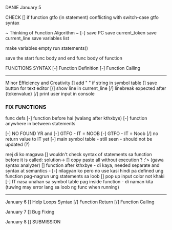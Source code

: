 DANIE
January 5

CHECK
[] if function gtfo (in statement) conflicting with switch-case gtfo syntax

~ Thinking of Function Algorithm ~
[-] save PC
save current_token
save current_line
save variables list

make variables empty
run statements()

save the start func body and end func body of function

FUNCTIONS SYNTAX
[-] Function Definition
[-] Function Calling

---

Minor Efficiency and Creativity
[] add " " if string in symbol table
[] save button for text editor
[/] show line in current_line
[/] linebreak expected after {tokenvalue}
[/] print user input in console

### FIX FUNCTIONS

func defs
[-] function before hai (walang after kthxbye)
[-] function anywhere in between statements

[-] NO FOUND YR and
[-] GTFO - IT = NOOB
[-] GTFO - IT = Noob
[/] no return value to IT yet
[-] main symbol table - still seen - should not be updated (?)

mej di ko magawa
[] wouldn't check syntax of statements sa function before it is called: solution-> [] copy paste all without execution ? :'> (gawa syntax analyzer)
[] function after kthxbye - di kaya, needed separate and syntax at semantics - [-] nilagyan ko pero no use kasi hindi pa defined ung function pag-nagrun ung statements sa loob
[] pop up input color not khaki
[-] IT nasa unahan sa symbol table pag inside function - di naman kita (tuwing may error lang sa loob ng func when running)

---

January 6
[] Help Loops Syntax
[/] Function Return
[/] Function Calling

January 7
[] Bug Fixing

January 8
[] SUBMISSION
